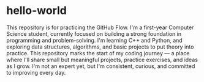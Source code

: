 # hello-world
This repository is for practicing the GitHub Flow.
I'm a first-year Computer Science student, currently focused on building a strong foundation in programming and problem-solving. I'm learning C++ and Python, and exploring data structures, algorithms, and basic projects to put theory into practice. This repository marks the start of my coding journey — a place where I'll share small but meaningful projects, practice exercises, and ideas as I grow. I'm not an expert yet, but I'm consistent, curious, and committed to improving every day.
